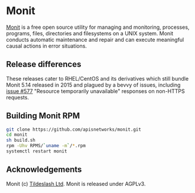 # Monit 

[Monit](https://mmonit.com/monit/) is a free open source utility for managing and monitoring, processes, programs, files, directories and filesystems on a UNIX system. Monit conducts automatic maintenance and repair and can execute meaningful causal actions in error situations.

## Release differences

These releases cater to RHEL/CentOS and its derivatives which still bundle Monit 5.14 released in 2015 and plagued by a bevvy of issues, including [issue #577](https://bitbucket.org/tildeslash/monit/issues/577/resource-temporarily-unavailable) "Resource temporarily unavailable" responses on non-HTTPS requests. 

## Building Monit RPM

```bash
git clone https://github.com/apisnetworks/monit.git
cd monit
sh build.sh
rpm -Uhv RPMS/`uname -m`/*.rpm
systemctl restart monit
```

## Acknowledgements

Monit (c) [Tildeslash Ltd](https://tildeslash.com). Monit is released under AGPLv3.
